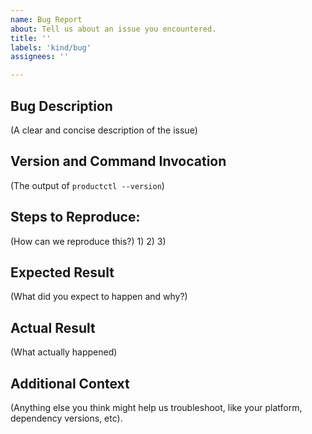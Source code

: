 ```yaml
---
name: Bug Report
about: Tell us about an issue you encountered.
title: ''
labels: 'kind/bug'
assignees: ''

---
```


## Bug Description
(A clear and concise description of the issue)

## Version and Command Invocation
(The output of `productctl --version`)

## Steps to Reproduce:
(How can we reproduce this?)
1)
2)
3)

## Expected Result
(What did you expect to happen and why?)


## Actual Result
(What actually happened)


## Additional Context
(Anything else you think might help us troubleshoot, like your platform, dependency versions, etc).
